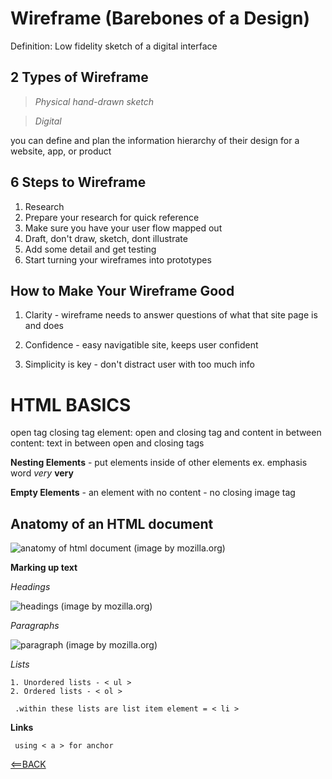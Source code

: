 # Wireframe (Barebones of a Design)
 Definition: Low fidelity sketch of a digital interface
          
## 2 Types of Wireframe
 
  > *Physical hand-drawn sketch* 

  > *Digital*

  
 you can define and plan the information hierarchy of their design for a website, app, or product

## 6 Steps to Wireframe
   
  1. Research
  2. Prepare your research for quick reference
  3. Make sure you have your user flow mapped out
  4. Draft, don't draw, sketch, dont illustrate
  5. Add some detail and get testing
  6. Start turning your wireframes into prototypes

## How to Make Your Wireframe Good

  1. Clarity
    - wireframe needs to answer questions of what that site page is and does
     
  2. Confidence
    - easy navigatible site, keeps user confident
    
  3. Simplicity is key
    - don't distract user with too much info


# HTML BASICS
  
   open tag 
   closing tag 
   element: open and closing tag and content in between
   content: text in between open and closing tags
   
   **Nesting Elements**
    - put elements inside of other elements
      ex. emphasis word *very* <strong>very</strong>

   **Empty Elements**
    - an element with no content
    - no closing image tag
    
   ## Anatomy of an HTML document
      
      
   ![anatomy of html document](https://user-images.githubusercontent.com/65520470/127260902-e457a061-cef5-40a7-8e14-b5b7725b8ddb.png)
         (image by mozilla.org)
         
   
   **Marking up text**
  
   *Headings*
    
       
   ![headings](https://user-images.githubusercontent.com/65520470/127261695-2b27649d-66ef-4844-b1b7-cf666e56a518.png)
         (image by mozilla.org)
         
         
   *Paragraphs* 
        
   ![paragraph](https://user-images.githubusercontent.com/65520470/127261878-f0d4efc6-9c62-4c09-8dd3-c594dfaa272d.png)
        (image by mozilla.org)
        
   
   *Lists*
   
    1. Unordered lists - < ul >
    2. Ordered lists - < ol >
     
     .within these lists are list item element = < li >
    
   **Links**
   
     using < a > for anchor
   
[<==BACK](https://angeladzodzomenyo.github.io/reading-notes/)

